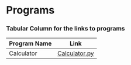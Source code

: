 # Programs

### Tabular Column for the links to programs

|Program Name|Link|
|---|---|
|Calculator|[Calculator.py](Calculator.py)|